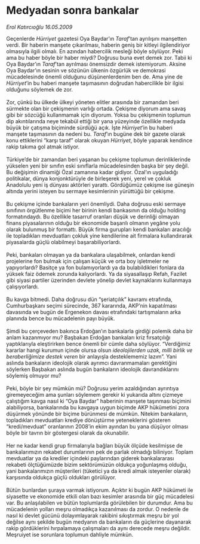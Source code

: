 # Medyadan sonra bankalar

*Erol Katırcıoğlu 16.05.2009*

<div class="taraf_structure_2col_1zq">
<div class="margen_n">



 <p>Geçenlerde <i>Hürriyet</i> gazetesi Oya Baydar’ın <i>Taraf</i>’tan ayrılışını manşetten verdi. Bir haberin manşete çıkarılması, haberin geniş bir kitleyi ilgilendiriyor olmasıyla ilgili olmalı. En azından habercilik mesleği böyle söylüyor. Peki ama bu haber böyle bir haber miydi? Doğrusu buna evet demek zor. Tabii ki Oya Baydar’ın <i>Taraf</i>’tan ayrılması önemsizdir demek istemiyorum. Aksine Oya Baydar’ın sesinin ve sözünün ülkenin özgürlük ve demokrasi mücadelesinde önemli olduğunu düşünenlerdenim ben de. Ama yine de <i>Hürriyet</i>’in bu haberi manşete taşımasının doğrudan habercilikle bir ilgisi olduğunu söylemek de zor. <br/><br/>Zor, çünkü bu ülkede ülkeyi yöneten elitler arasında bir zamandan beri sürmekte olan bir çekişmenin varlığı ortada. Çekişme diyorum ama savaş gibi bir sözcüğü kullanmamak için diyorum. Yoksa bu çekişmenin toplumun dip akıntılarında neye tekabül ettiği bir yana yüzeyinde özellikle medyada büyük bir çatışma biçiminde sürdüğü açık. İşte <i>Hürriyet</i>’in bu haberi manşete taşımasının da nedeni bu. <i>Taraf</i>’ın bugüne dek bir gazete olarak konu ettiklerini “karşı taraf” olarak okuyan <i>Hürriyet</i>, böyle yaparak kendince rakip takıma gol atmak istiyor. <br/><br/>Türkiye’de bir zamandan beri yaşanan bu çekişme toplumun derinliklerinde yükselen yeni bir sınıfın eski sınıflarla mücadelesinden başka bir şey değil. Bu değişimin dinamiği Özal zamanına kadar gidiyor. Özal’ın uyguladığı politikalar, dünya konjonktürüyle de birleşerek yeni, yerel ve çokluk Anadolulu yeni iş dünyası aktörleri yarattı. Gördüğümüz çekişme ise güneşin altında yerini isteyen bu sermaye kesimlerinin yürüttüğü bir çekişme. <br/><br/>Bu çekişme içinde bankaların yeri önemliydi. Daha doğrusu eski sermaye sınıfının örgütlenme biçimi her birinin kendi bankasının da olduğu holding formatındaydı. Bu özellikle tasarruf oranları düşük ve derinliği olmayan finans piyasalarının olduğu bir ekonomide başarılı olmanın yegâne yolu olarak bulunmuş bir formattı. Büyük firma gurupları kendi bankaları aracılığı ile topladıkları mevduatları çokluk yine kendilerine ait firmalara kullandırarak piyasalarda güçlü olabilmeyi başarabiliyorlardı. <br/><br/>Peki, bankaları olmayan ya da bankalara ulaşabilmek, onlardan kendi projelerine fon bulmak için çalışan küçük ve orta boy işletmeler ne yapıyorlardı? Basitçe ya fon bulamıyorlardı ya da bulabildikleri fonlara da yüksek faiz ödemek zorunda kalıyorlardı. Ya da siyasallaşıp Refah, Fazilet gibi siyasi partiler üzerinden devlete yönelip devlet kaynaklarını kullanmaya çalışıyorlardı. <br/><br/>Bu kavga bitmedi. Daha doğrusu dün “şeriatçılık” kavramı etrafında, Cumhurbaşkanı seçimi sürecinde, 367 kararında, AKP’nin kapatılması davasında ve bugün de Ergenekon davası etrafındaki tartışmaların arka planında bence bu mücadelenin payı büyük. <br/><br/>Şimdi bu çerçeveden bakınca Erdoğan’ın bankalarla girdiği polemik daha bir anlam kazanmıyor mu? Başbakan Erdoğan bankaları kriz fırsatçılığı yaptıklarıyla eleştirirken bence önemli bir cümle daha söylüyor. “Verdiğimiz kararlar hangi kurumun içinde olursa olsun <i>ideolojilerden uzak, milli birlik ve beraberliğimize destek veren</i> bir anlayışla desteklememiz lazım”. Yani aslında bankaların ideolojik olarak ayrımcı davranmamaları gerektiğini söylerken Başbakan aslında bugün bankaların ideolojik davrandıklarını söylemiş olmuyor mu? <br/><br/>Peki, böyle bir şey mümkün mü? Doğrusu yerim azaldığından ayrıntıya giremeyeceğim ama şunları söylemem gerekir ki yukarıda altını çizmeye çalıştığım kavga nasıl ki “Oya Baydar” haberinin manşete taşınması biçimini alabiliyorsa, bankalarında bu kavgaya uygun biçimde AKP hükümetini zora düşürmek yönünde bir biçime bürünmesi de mümkün. Nitekim bankaların, topladıkları mevduatları krediye dönüştürme yeteneklerini gösteren “kredi/mevduat” oranlarının 2008’in ekim ayından bu yana düşüyor olması böyle bir tavrın bir göstergesi olarak da okunabilir. <br/><br/>Her ne kadar kendi grup firmalarıyla bağları büyük ölçüde kesilmişse de bankalarımızın rekabet durumlarının pek de parlak olmadığı biliniyor. Toplam mevduatlar ya da krediler içindeki paylarından giderek bankalararası rekabeti ölçtüğümüzde bizim sektörümüzün oldukça yoğunlaşmış olduğu, yani bankalarımızın müşterileri (tüketici ya da kredi almak isteyenler olarak) karşısında oldukça güçlü oldukları görülüyor. <br/><br/>Bütün bunlardan şuraya varmak istiyorum. Açıktır ki bugün AKP hükümeti ile siyasette ve ekonomide etkili olan bazı kesimler arasında bir güç mücadelesi var. Bu anlaşılabilen ve bütün toplumlarda görülebilen bir durumdur. Ama bu mücadelenin yolları meşru olmadıkça kazanılması da zordur. O nedenle de nasıl ki devlet gücünü dolayımlayarak rakibini sıkıştırmak meşru bir yol değilse aynı şekilde bugün medyanın da bankaların da güçlerine dayanarak rakip gördüklerini hırpalamaya çalışmaları da aynı derecede meşru değildir. Meşruiyet ise sorunlara toplumun dahliyle mümkün.</p>

<br/>


<div id="taraf_not">
</div>

</div>


</div>
